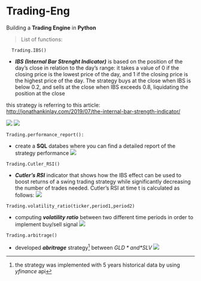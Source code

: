 # Trading-Eng
Building a **Trading Engine** in **Python**

> List of functions:

```
  Trading.IBS()
```
- ***IBS (Internal Bar Strenght Indicator)*** is based on the position of the day’s close in relation to the day’s range: it takes a value of 0 if the closing price is the lowest price of the day, and 1 if the closing price is the highest price of the day. The strategy buys at the close when IBS is below 0.2, and sells at the close when IBS exceeds 0.8, liquidating the position at the close

this strategy is referring to this article: http://jonathankinlay.com/2019/07/the-internal-bar-strength-indicator/

![](https://github.com/leo-ai-for-trading/Trading-Eng/blob/main/clips/clip-giusta.gif)
![](https://github.com/leo-ai-for-trading/Trading-Eng/blob/main/clips/ibs.performance.png)

```
Trading.performance_report():
```
- create a **SQL** databes where you can find a detailed report of the strategy performance
![](https://github.com/leo-ai-for-trading/Trading-Eng/blob/main/clips/performance%20table.png)

```
Trading.Cutler_RSI()
``` 
- ***Cutler’s RSI*** indicator that shows how the IBS effect can be used to boost returns of a swing trading strategy while significantly decreasing the number of trades needed.
Cutler’s RSI at time t is calculated as follows:
![](https://github.com/leo-ai-for-trading/Trading-Eng/blob/main/clips/cutler.png)

```
Trading.volatility_ratio(ticker,period1,period2)
```
- computing ***volatility ratio*** between two different time periods in order to implement buy/sell signal
![](https://github.com/leo-ai-for-trading/Trading-Eng/blob/main/clips/Schermata%202022-06-30%20alle%2016.06.00.png)
```
Trading.arbitrage()
```
- developed ***abritrage*** strategy[^1] between *$GLD* and *$SLV* 
![](https://github.com/leo-ai-for-trading/Trading-Eng/blob/main/clips/newplot.png)
[^1]: the strategy was implemented with 5 years historical data by using *yfinance* api
